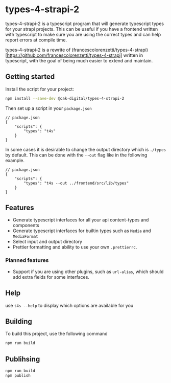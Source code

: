 # types-4-strapi-2

types-4-strapi-2 is a typescript program that will generate typescript types for your strapi projects.
This can be useful if you have a frontend written with typescript to make sure you are using the correct types and can help report errors at compile time.

types-4-strapi-2 is a rewrite of (francescolorenzetti/types-4-strapi)[https://github.com/francescolorenzetti/types-4-strapi] written in typescript, with the goal of being much easier to extend and maintain.

## Getting started

Install the script for your project:

```bash
npm install --save-dev @oak-digital/types-4-strapi-2
```

Then set up a script in your `package.json`

```jsonc
// package.json
{
    "scripts": {
        "types": "t4s"
    }
}
```

In some cases it is desirable to change the output directory which is `./types` by default.
This can be done with the `--out` flag like in the following example.

```jsonc
// package.json
{
    "scripts": {
        "types": "t4s --out ../frontend/src/lib/types"
    }
}
```

## Features

* Generate typescript interfaces for all your api content-types and components
* Generate typescript interfaces for builtin types such as `Media` and `MediaFormat`
* Select input and output directory
* Prettier formatting and ability to use your own `.prettierrc`.

### Planned features

* Support if you are using other plugins, such as `url-alias`, which should add extra fields for some interfaces.

## Help

use `t4s --help` to display which options are available for you

## Building

To build this project, use the following command

```bash
npm run build
```

## Publihsing

```bash
npm run build
npm publish
```
